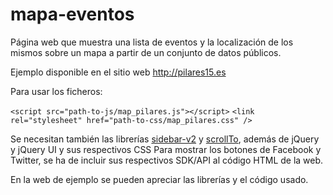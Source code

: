 # mapa-eventos
Página web que muestra una lista de eventos y la localización de los mismos sobre un mapa a partir de un conjunto de datos públicos.


Ejemplo disponible en el sitio web http://pilares15.es

Para usar los ficheros:

`<script src="path-to-js/map_pilares.js"></script>`
`<link rel="stylesheet" href="path-to-css/map_pilares.css" />`

Se necesitan también las librerías [sidebar-v2](https://github.com/Turbo87/sidebar-v2) y [scrollTo](https://github.com/flesler/jquery.scrollTo), además de jQuery y jQuery UI y sus respectivos CSS
Para mostrar los botones de Facebook y Twitter, se ha de incluir sus respectivos SDK/API al código HTML de la web.

En la web de ejemplo se pueden apreciar las librerías y el código usado.

